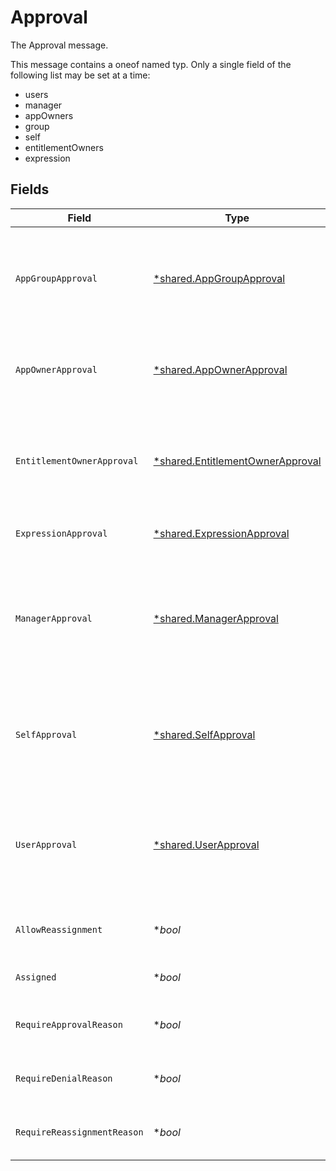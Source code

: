 # Approval

The Approval message.

This message contains a oneof named typ. Only a single field of the following list may be set at a time:
  - users
  - manager
  - appOwners
  - group
  - self
  - entitlementOwners
  - expression



## Fields

| Field                                                                                                                                           | Type                                                                                                                                            | Required                                                                                                                                        | Description                                                                                                                                     |
| ----------------------------------------------------------------------------------------------------------------------------------------------- | ----------------------------------------------------------------------------------------------------------------------------------------------- | ----------------------------------------------------------------------------------------------------------------------------------------------- | ----------------------------------------------------------------------------------------------------------------------------------------------- |
| `AppGroupApproval`                                                                                                                              | [*shared.AppGroupApproval](../../../pkg/models/shared/appgroupapproval.md)                                                                      | :heavy_minus_sign:                                                                                                                              | The AppGroupApproval object provides the configuration for setting a group as the approvers of an approval policy step.                         |
| `AppOwnerApproval`                                                                                                                              | [*shared.AppOwnerApproval](../../../pkg/models/shared/appownerapproval.md)                                                                      | :heavy_minus_sign:                                                                                                                              | App owner approval provides the configuration for an approval step when the app owner is the target.                                            |
| `EntitlementOwnerApproval`                                                                                                                      | [*shared.EntitlementOwnerApproval](../../../pkg/models/shared/entitlementownerapproval.md)                                                      | :heavy_minus_sign:                                                                                                                              | The entitlement owner approval allows configuration of the approval step when the target approvers are the entitlement owners.                  |
| `ExpressionApproval`                                                                                                                            | [*shared.ExpressionApproval](../../../pkg/models/shared/expressionapproval.md)                                                                  | :heavy_minus_sign:                                                                                                                              | The ExpressionApproval message.                                                                                                                 |
| `ManagerApproval`                                                                                                                               | [*shared.ManagerApproval](../../../pkg/models/shared/managerapproval.md)                                                                        | :heavy_minus_sign:                                                                                                                              | The manager approval object provides configuration options for approval when the target of the approval is the manager of the user in the task. |
| `SelfApproval`                                                                                                                                  | [*shared.SelfApproval](../../../pkg/models/shared/selfapproval.md)                                                                              | :heavy_minus_sign:                                                                                                                              | The self approval object describes the configuration of a policy step that needs to be approved by the target of the request.                   |
| `UserApproval`                                                                                                                                  | [*shared.UserApproval](../../../pkg/models/shared/userapproval.md)                                                                              | :heavy_minus_sign:                                                                                                                              | The user approval object describes the approval configuration of a policy step that needs to be approved by a specific list of users.           |
| `AllowReassignment`                                                                                                                             | **bool*                                                                                                                                         | :heavy_minus_sign:                                                                                                                              | Configuration to allow reassignment by reviewers during this step.                                                                              |
| `Assigned`                                                                                                                                      | **bool*                                                                                                                                         | :heavy_minus_sign:                                                                                                                              | A field indicating whether this step is assigned.                                                                                               |
| `RequireApprovalReason`                                                                                                                         | **bool*                                                                                                                                         | :heavy_minus_sign:                                                                                                                              | Configuration to require a reason when approving this step.                                                                                     |
| `RequireDenialReason`                                                                                                                           | **bool*                                                                                                                                         | :heavy_minus_sign:                                                                                                                              | Configuration to require a reason when denying this step.                                                                                       |
| `RequireReassignmentReason`                                                                                                                     | **bool*                                                                                                                                         | :heavy_minus_sign:                                                                                                                              | Configuration to require a reason when reassigning this step.                                                                                   |
